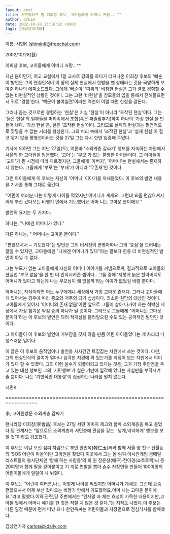 ```yaml
---
layout: post
title: 서프라이즈 펌 이회창 후보, 고아들에게 어머니 자랑.. ^^
author: drkim
date: 2002-10-28 13:16:02 +0900
tags: [깨달음의대화]
---
```

이름: 시민K (shiminK@freechal.com)
   
2002/10/28(월)
  

   
이회창 후보, 고아들에게 어머니 자랑.. ^^
  

  

   
지난 봄이던가, 여고 교실에서 1일 교사로 강의를 하다가 터져나온 이회창 후보의 '빠순이'발언은 그의 현실인식이 이 땅의 실제 현실에서 한발을 뗀 상태라는 것을 극명하게 보여준 하나의 에피소드였다. 그에게 '빠순이' '따위의' 비참한 현실은 그가 결코 경험할 수 없는 비현실적인 상황인 것이다. 그는 그런 '비현실'을 참모들의 입을 통해서 전해들으면서 귀로 '경험'한다. '백문이 불여일견'이라는 격언이 이럴 때면 한참을 겉돈다.
  

   
그러나 듣는 것으로만 경험하는 '현실'은 기실 '현실'이 아니라 '조작된 현실'이다. 그는 '들은 현실'의 일부들을 머리속에서 조합(혹은 퍼즐맞추기)하여 하나의 '가상 현실'을 만들어 낸다. '가상 현실'은, 실은 '조작된 현실'이다. 그러므로 실제의 현실과는 필연적으로 맞닿을 수 없는 거리를 형성한다. 그의 머리 속에서 '조작된 현실'과 '실제 현실'이 결코 닿지 않을 평행선이라는 것을 27일 그는 다시 한번 입증해 주었다.
  

   
기사에 의하면 그는 지난 27일(토), 이른바 '소외계층 감싸기' 행보를 지속하는 차원에서 서울의 한 고아원을 방문했다. '고아'는 '부모'가 없는 불쌍한 아이들이다. 그 아이들이 '고아'가 된 시점에 따라 다르겠지만, 그들에게 '아버지', '어머니'는 현실에서는 존재하지 않는다. 그들에게 '부모'는 '부재'가 아니라 '무존재'인 것이다.
  

   
그런 아이들에게 이 후보는 자신의 '어머니' 이야기를 꺼내들었다. 이 후보의 발언 내용을 기사를 통해 그대로 옮긴다.
  

   
“어린이 여러분,나는 이렇게 나이를 먹었지만 어머니가 계세요. 그런데 요즘 편찮으셔서 어제 부산 갔다오는 비행기 안에서 기도했어요.어머 니는 고마운 분이에요.”
  

   
발언의 요지는 두 가지다.
  

   
하나는, "나에겐 어머니가 있다."
   
다른 하나는, " 어머니는 고마운 분이다."
  

   
"편찮으셔서 ~ 기도했다"는 발언은 그의 비서진의 변명마따나 그의 '효심'을 드러내는 말일 수 있지만, 고아들에겐 "나에겐 어머니가 있다"라는 말보다 한층 더 비현실적인 발언이 아닐 수 없다.
  

   
그는 부모가 없는 고아들에게 자신의 어머니 이야기를 꺼냄으로써, 결과적으로 고아들의 현실인 '부모 없음'을 한 번 더 인식시켜준 셈이다.. 그들 중에 '저렇게 늙은 할아버지도 어머니가 있다고 하는데 나는 부모님이 왜 없을까'라는 아이가 없었길 바랄 뿐이다.
  

   
어머니는, 자식이라면 어느 누구에게나 세상에서 가장 고마운 존재다. 그러나 고아들에게 있어서는 경우에 따라 증오와 저주의 되기 십상이다. 최소한 원망의 대상인 것이다. 고아들에게 있어서 '어머니의 존재 없음'이란 앞으로 그들이 살아 나가야 하는 척박한 세상에서 가장 힘겨운 약점 중의 하나가 될 것이다. 그러므로 그들에게 "어머니는 고마운 분이다'라는 이 후보의 발언은 되려 적개심을 불러일으킬 수도 있는 공격적인 발언인 것이다.
  

   
그 아이들이 이 후보의 발언에 거부감을 갖지 않을 만큼 어린 아이들었다는 게 차라리 다행스러운 일이다.
  

   
이 글은 이 후보의 움직임이나 발언을 사사건건 트집잡는 차원에서 쓰는 것이다. 다만, 그의 현실인식의 결여가 얼마나 심각한 지경에 와 있는가를 되짚어 보는 차원에서 의미가 있다 할 수 있겠다. 그의 이런 실수가 되풀이되고 있다는 것은, 그가 가장 주안점을 두고 있는 대선 행보인 그의 '서민행보'가 실은 기만에 입각해 있다는 사실만을 부각시켜 줄 뿐이다. 나는 '기만적인 대통령'이 집권하는 나라를 원치 않는다.
  

  
시민K
  

  

  
=================================================================
  

  
李, 고아원방문 소외계층 감싸기
  

  
한나라당 이회창(李會昌) 후보는 27일 서민 이미지 제고와 함께 소외계층을 파고 들었다.당 관계자는 “앞으로도 소외계층과 서민층에 관심을 갖는 ‘ 낮게,넉넉하게’ 행보를 보일 것”이라고 강조했다.
  

  
이 후보는 이날 오전 점퍼 차림으로 부인 한인옥(韓仁玉)씨와 함께 서울 양 천구 신월동의 ‘SOS 어린이 마을’이란 고아원을 찾았다.이곳에서 그는 올 림픽·아시안게임 금메달리스트들의 봉사단체인 ‘함께 하는 사람들’의 회 원 장윤창(배구)·전이경(쇼트트랙)씨 등 20여명과 함께 팔을 걷어붙이고 기 계로 면발을 뽑아 손수 자장면을 만들어 100여명의 어린이들에게 일일이 나 눠줬다.
  

  
이 후보는 “어린이 여러분,나는 이렇게 나이를 먹었지만 어머니가 계세요. 그런데 요즘 편찮으셔서 어제 부산 갔다오는 비행기 안에서 기도했어요.어머 니는 고마운 분이에요.”라고 말했다.이와 관련,당 주변에서는 “인사말 자 체는 효성이 가득한 내용이지만,고아들 앞에서 어머니 얘기를 한 것은 적절 치 않은 것 같다.”는 지적도 나왔다.이 후보는 다른 일정 때문에 먼저 떠났 으나 한인옥씨는 어린이들과 자장면으로 점심식사를 함께했다.
  

  
김상연기자 carlos@kdaily.com